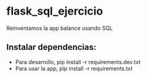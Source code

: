 # flask_sql_ejercicio

Reinventamos la app balance usando SQL

## Instalar dependencias:

- Para desarrollo, pip install -r requirements.dev.txt
- Para usar la app, pip install -r requirements.txt